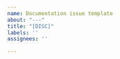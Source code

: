 ```yaml
---
name: Documentation issue template
about: "---"
title: "[DISC]"
labels: ''
assignees: ''

---
```



